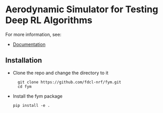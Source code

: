 # Aerodynamic Simulator for Testing Deep RL Algorithms

For more information, see:
* [Documentation](https://www.notion.so/nrfteams/FDCL-Fym-Official-893698947633416eb5609a2b9bbc0e27)

## Installation

- Clone the repo and change the directory to it
  ```
	git clone https://github.com/fdcl-nrf/fym.git
	cd fym
	```

- Install the fym package
	```
	pip install -e .
	```
